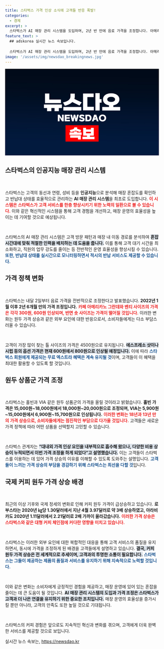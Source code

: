 ```yaml
---
title: 스타벅스 가격 인상 소식에 고객들 반응 폭발!
categories:
  - 경제
excerpt: >
  스타벅스가 AI 매장 관리 시스템을 도입하며, 2년 반 만에 음료 가격을 조정합니다. 아메리카노 등 주요 음료 가격이 인상되고, 홀빈과 VIA 상품도 오르며, 고객들은 변화된 가격을 맞이할 준비가 필요합니다!
feature_text: >
  ## adskorea 실시간 뉴스 속보입니다.

  스타벅스가 AI 매장 관리 시스템을 도입하며, 2년 반 만에 음료 가격을 조정합니다. 아메리카노 등 주요 음료 가격이 인상되고, 홀빈과 VIA 상품도 오르며, 고객들은 변화된 가격을 맞이할 준비가 필요합니다!
image: '/assets/img/newsdao_breakingnews.jpg'
---
```


<p><img src="/assets/img/newsdao_breakingnews.jpg" alt="adskorea 속보" /></p>

<h2 data-ke-size="size26">스타벅스의 인공지능 매장 관리 시스템</h2>

<p data-ke-size="size16">&nbsp;</p>  

<p>스타벅스는 고객의 동선과 연령, 성비 등을 <b>인공지능</b>으로 분석해 매장 혼잡도를 확인하고 반납대 상태를 효율적으로 관리하는 <b>AI 매장 관리 시스템</b>을 최초로 도입합니다. <b><span style="color: #ee2323;">이 시스템은 스타벅스가 고객 서비스를 한층 향상시키기 위한 노력의 일환으로 볼 수 있습니다.</span></b>  이와 같은 혁신적인 시스템을 통해 고객 경험을 개선하고, 매장 운영의 효율성을 높이는 데 기여할 것으로 예상됩니다. </p>

<p data-ke-size="size16">&nbsp;</p>  

<p>스타벅스의 AI 매장 관리 시스템은 고객 방문 패턴과 매장 내 이동 경로를 분석하여 <b><span style="background-color: #21538527;">혼잡 시간대에 맞춰 적절한 인력을 배치하는 데 도움을 줍니다.</span></b> 이를 통해 고객 대기 시간을 최소화하고, 직원의 업무 강도를 줄이는 등 전반적인 운영 효율성을 향상시킬 수 있습니다. <b><span style="color: #1a5490;">또한, 반납대 상태를 실시간으로 모니터링하면서 적시의 반납 서비스도 제공할 수 있습니다.</span></b></p>

<h2 data-ke-size="size26">가격 정책 변화</h2>

<p data-ke-size="size16">&nbsp;</p>  

<p>스타벅스는 내달 2일부터 음료 가격을 전반적으로 조정한다고 발표했습니다. <b>2022년 1월 이후 2년 6개월 만의 가격 조정입니다.</b> <b><span style="color: #ee2323;">카페 아메리카노 그란데와 벤티 사이즈의 가격은 각각 300원, 600원 인상되며, 반면 숏 사이즈는 가격이 떨어질 것입니다.</span></b> 이러한 변화는 원두 가격 상승과 같은 외부 요인에 대한 반응으로서, 소비자들에게는 다소 부담스러울 수 있습니다. </p>

<p data-ke-size="size16">&nbsp;</p>  

<p>고객이 가장 많이 찾는 톨 사이즈의 가격은 4500원으로 유지됩니다. <b><span style="background-color: #21538527;">에스프레소 샷이나 시럽 등의 옵션 가격은 현재 600원에서 800원으로 인상될 예정입니다.</span></b> 이에 따라 <b><span style="color: #1a5490;">스타벅스 회원에게 제공되는 무료 엑스트라 혜택은 계속 유지될 것</span></b>이며, 고객들이 이 혜택을 최대한 활용할 수 있도록 할 것입니다.</p>

<h2 data-ke-size="size26">원두 상품군 가격 조정</h2>

<p data-ke-size="size16">&nbsp;</p>  

<p>스타벅스는 홀빈과 VIA 같은 원두 상품군의 가격을 올릴 것이라고 밝혔습니다. <b>홀빈 가격은 15,000원~18,000원에서 18,000원~20,000원으로 조정되며, VIA는 5,900원~15,000원에서 6,900원~15,700원으로 인상됩니다.</b> <b><span style="color: #ee2323;">이러한 변화는 18년과 13년 만의 가격 상승으로, 소비자들에게는 점진적인 부담으로 다가올 것입니다.</span></b> 고객들은 새로운 가격 정책에 따라 어떤 상품을 선택할지 고민할 수 있습니다.</p>

<p data-ke-size="size16">&nbsp;</p>  

<p>스타벅스 관계자는 <b><span style="background-color: #21538527;">“대내외 가격 인상 요인을 내부적으로 흡수해 왔으나, 다양한 비용 상승이 누적되면서 이번 가격 조정을 하게 되었다”고 설명했습니다.</span></b> 이는 고객들이 스타벅스를 이용하는 데 있어 가격 상승의 이유를 이해할 수 있도록 도와주는 설명입니다. <b><span style="color: #1a5490;">고객들이 느끼는 가격 상승의 부담을 경감하기 위해 스타벅스는 최선을 다할 것</span></b>입니다.</p>

<h2 data-ke-size="size26">국제 커피 원두 가격 상승 배경</h2>

<p data-ke-size="size16">&nbsp;</p>  

<p>최근의 이상 기후와 국제 정세의 변화로 인해 커피 원두 가격이 급상승하고 있습니다. <b>로부스타는 2020년 ㎏당 1.30달러에서 지난 4월 3.97달러로 약 3배 상승하였고, 아라비카도 2020년 1.11달러에서 2.21달러로 2배 가까이 올라갔습니다.</b> <b><span style="color: #ee2323;">이러한 가격 상승은 스타벅스와 같은 대형 커피 체인점에 커다란 영향을 미치고 있습니다.</span></b> </p>

<p data-ke-size="size16">&nbsp;</p>  

<p>스타벅스는 이러한 외부 요인에 대한 복합적인 대응을 통해 고객 서비스의 품질을 유지하면서, 동시에 가격을 조정하게 된 배경을 고객들에게 설명하고 있습니다. <b><span style="background-color: #21538527;">결국, 커피 원두 가격 상승은 전 세계적으로 추세이며, 고객과의 투명한 소통이 필요합니다.</span></b> <b><span style="color: #1a5490;">스타벅스는 그들이 제공하는 제품의 품질과 서비스를 유지하기 위해 지속적으로 노력할 것입니다.</span></b> </p>

<p data-ke-size="size16">&nbsp;</p>  

<p>이와 같은 변화는 소비자에게 긍정적인 경험을 제공하고, 매장 운영에 있어 있는 혼잡을 줄이는 데 큰 도움이 될 것입니다. <b><span style="background-color: #21538527;">AI 매장 관리 시스템의 도입과 가격 조정은 스타벅스가 고객과 더 나은 연결을 유지하기 위한 중요한 조치입니다.</span></b> 매장 운영의 효율성을 증가시킬 뿐만 아니라, 고객의 만족도 또한 높일 것으로 기대됩니다. </p>

<p data-ke-size="size16">&nbsp;</p>  

<p>스타벅스의 커피 경험은 앞으로도 지속적인 혁신과 변화를 겪으며, 고객에게 더욱 완벽한 서비스를 제공할 것으로 보입니다. </p>
실시간 뉴스 속보는, <a href="https://newsdao.kr" rel="dofollow">https://newsdao.kr</a>


